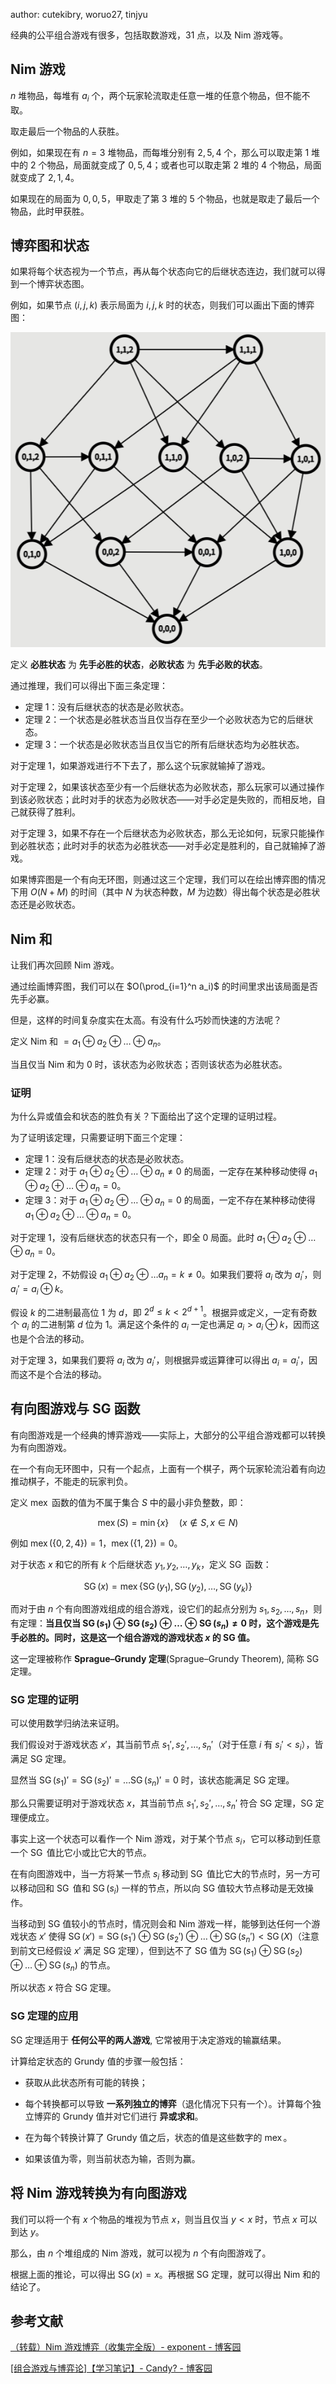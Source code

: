 author: cutekibry, woruo27, tinjyu

经典的公平组合游戏有很多，包括取数游戏，31 点，以及 Nim 游戏等。

## Nim 游戏

$n$ 堆物品，每堆有 $a_i$ 个，两个玩家轮流取走任意一堆的任意个物品，但不能不取。

取走最后一个物品的人获胜。

例如，如果现在有 $n=3$ 堆物品，而每堆分别有 $2, 5, 4$ 个，那么可以取走第 $1$ 堆中的 $2$ 个物品，局面就变成了 $0, 5, 4$；或者也可以取走第 $2$ 堆的 $4$ 个物品，局面就变成了 $2, 1, 4$。

如果现在的局面为 $0, 0, 5$，甲取走了第 $3$ 堆的 $5$ 个物品，也就是取走了最后一个物品，此时甲获胜。

## 博弈图和状态

如果将每个状态视为一个节点，再从每个状态向它的后继状态连边，我们就可以得到一个博弈状态图。

例如，如果节点 $(i, j, k)$ 表示局面为 $i, j, k$ 时的状态，则我们可以画出下面的博弈图：

![博弈图的例子](./images/game1.png)

定义 **必胜状态** 为 **先手必胜的状态**，**必败状态** 为 **先手必败的状态**。

通过推理，我们可以得出下面三条定理：

-   定理 1：没有后继状态的状态是必败状态。
-   定理 2：一个状态是必胜状态当且仅当存在至少一个必败状态为它的后继状态。
-   定理 3：一个状态是必败状态当且仅当它的所有后继状态均为必胜状态。

对于定理 1，如果游戏进行不下去了，那么这个玩家就输掉了游戏。

对于定理 2，如果该状态至少有一个后继状态为必败状态，那么玩家可以通过操作到该必败状态；此时对手的状态为必败状态——对手必定是失败的，而相反地，自己就获得了胜利。

对于定理 3，如果不存在一个后继状态为必败状态，那么无论如何，玩家只能操作到必胜状态；此时对手的状态为必胜状态——对手必定是胜利的，自己就输掉了游戏。

如果博弈图是一个有向无环图，则通过这三个定理，我们可以在绘出博弈图的情况下用 $O(N+M)$ 的时间（其中 $N$ 为状态种数，$M$ 为边数）得出每个状态是必胜状态还是必败状态。

## Nim 和

让我们再次回顾 Nim 游戏。

通过绘画博弈图，我们可以在 $O(\prod_{i=1}^n a_i)$ 的时间里求出该局面是否先手必赢。

但是，这样的时间复杂度实在太高。有没有什么巧妙而快速的方法呢？

定义 Nim 和 $=a_1 \oplus a_2 \oplus \ldots \oplus a_n$。

当且仅当 Nim 和为 $0$ 时，该状态为必败状态；否则该状态为必胜状态。

### 证明

为什么异或值会和状态的胜负有关？下面给出了这个定理的证明过程。

为了证明该定理，只需要证明下面三个定理：

-   定理 1：没有后继状态的状态是必败状态。
-   定理 2：对于 $a_1 \oplus a_2 \oplus \ldots \oplus a_n \neq 0$ 的局面，一定存在某种移动使得 $a_1 \oplus a_2 \oplus \ldots \oplus a_n = 0$。
-   定理 3：对于 $a_1 \oplus a_2 \oplus \ldots \oplus a_n = 0$ 的局面，一定不存在某种移动使得 $a_1 \oplus a_2 \oplus \ldots \oplus a_n = 0$。

对于定理 1，没有后继状态的状态只有一个，即全 $0$ 局面。此时 $a_1 \oplus a_2 \oplus \ldots \oplus a_n = 0$。

对于定理 2，不妨假设 $a_1 \oplus a_2 \oplus \ldots a_n = k \neq 0$。如果我们要将 $a_i$ 改为 $a_i'$，则 $a_i'=a_i \oplus k$。

假设 $k$ 的二进制最高位 $1$ 为 $d$，即 $2^d \le k < 2^{d + 1}$。根据异或定义，一定有奇数个 $a_i$ 的二进制第 $d$ 位为 1。满足这个条件的 $a_i$ 一定也满足 $a_i > a_i \oplus k$，因而这也是个合法的移动。

对于定理 3，如果我们要将 $a_i$ 改为 $a_i'$，则根据异或运算律可以得出 $a_i=a_i'$，因而这不是个合法的移动。

## 有向图游戏与 SG 函数

有向图游戏是一个经典的博弈游戏——实际上，大部分的公平组合游戏都可以转换为有向图游戏。

在一个有向无环图中，只有一个起点，上面有一个棋子，两个玩家轮流沿着有向边推动棋子，不能走的玩家判负。

定义 $\operatorname{mex}$ 函数的值为不属于集合 $S$ 中的最小非负整数，即：

$$
\operatorname{mex}(S)=\min\{x\} \quad (x \notin S, x \in N)
$$

例如 $\operatorname{mex}(\{0, 2, 4\})=1$，$\operatorname{mex}(\{1, 2\})=0$。

对于状态 $x$ 和它的所有 $k$ 个后继状态 $y_1, y_2, \ldots, y_k$，定义 $\operatorname{SG}$ 函数：

$$
\operatorname{SG}(x)=\operatorname{mex}\{\operatorname{SG}(y_1), \operatorname{SG}(y_2), \ldots, \operatorname{SG}(y_k)\}
$$

而对于由 $n$ 个有向图游戏组成的组合游戏，设它们的起点分别为 $s_1, s_2, \ldots, s_n$，则有定理：**当且仅当 $\operatorname{SG}(s_1) \oplus \operatorname{SG}(s_2) \oplus \ldots \oplus \operatorname{SG}(s_n) \neq 0$ 时，这个游戏是先手必胜的。同时，这是这一个组合游戏的游戏状态 $x$ 的 SG 值。**

这一定理被称作 **Sprague–Grundy 定理**(Sprague–Grundy Theorem), 简称 SG 定理。

### SG 定理的证明

可以使用数学归纳法来证明。

我们假设对于游戏状态 $x'$，其当前节点 $s_1', s_2', \ldots, s_n'$（对于任意 $i$ 有 $s_i' < s_i$），皆满足 SG 定理。

显然当 $\operatorname{SG}(s_1)'=\operatorname{SG}(s_2)'=\ldots \operatorname{SG}(s_n)'=0$ 时，该状态能满足 SG 定理。

那么只需要证明对于游戏状态 $x$，其当前节点 $s_1', s_2', \ldots, s_n'$ 符合 SG 定理，SG 定理便成立。

事实上这一个状态可以看作一个 Nim 游戏，对于某个节点 $s_i$，它可以移动到任意一个 $\operatorname{SG}$ 值比它小或比它大的节点。

在有向图游戏中，当一方将某一节点 $s_i$ 移动到 $\operatorname{SG}$ 值比它大的节点时，另一方可以移动回和 $\operatorname{SG}$ 值和 $\operatorname{SG}(s_i)$ 一样的节点，所以向 SG 值较大节点移动是无效操作。

当移动到 SG 值较小的节点时，情况则会和 Nim 游戏一样，能够到达任何一个游戏状态 $x'$ 使得 $\operatorname{SG}(x')= \operatorname{SG}(s_1') \oplus \operatorname{SG}(s_2') \oplus \ldots \oplus \operatorname{SG}(s_n') < \operatorname{SG}(X)$（注意到前文已经假设 $x'$ 满足 SG 定理），但到达不了 SG 值为 $\operatorname{SG}(s_1) \oplus \operatorname{SG}(s_2) \oplus \ldots \oplus \operatorname{SG}(s_n)$ 的节点。

所以状态 $x$ 符合 SG 定理。

### SG 定理的应用

SG 定理适用于 **任何公平的两人游戏**, 它常被用于决定游戏的输赢结果。

计算给定状态的 Grundy 值的步骤一般包括：

-   获取从此状态所有可能的转换；

-   每个转换都可以导致 **一系列独立的博弈**（退化情况下只有一个）。计算每个独立博弈的 Grundy 值并对它们进行 **异或求和**。

-   在为每个转换计算了 Grundy 值之后，状态的值是这些数字的 $\operatorname{mex}$。

-   如果该值为零，则当前状态为输，否则为赢。

## 将 Nim 游戏转换为有向图游戏

我们可以将一个有 $x$ 个物品的堆视为节点 $x$，则当且仅当 $y<x$ 时，节点 $x$ 可以到达 $y$。

那么，由 $n$ 个堆组成的 Nim 游戏，就可以视为 $n$ 个有向图游戏了。

根据上面的推论，可以得出 $\operatorname{SG}(x)=x$。再根据 SG 定理，就可以得出 Nim 和的结论了。

## 参考文献

[（转载）Nim 游戏博弈（收集完全版）- exponent - 博客园](http://www.cnblogs.com/exponent/articles/2141477.html)

[\[组合游戏与博弈论\]【学习笔记】- Candy? - 博客园](https://www.cnblogs.com/candy99/p/6548836.html)
